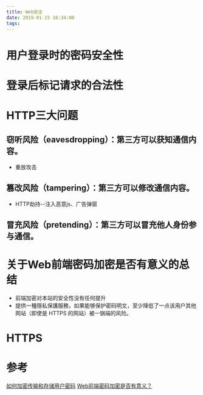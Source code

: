 ```yaml
---
title: Web安全
date: 2019-01-15 16:34:00
tags:
---
```

# 用户登录时的密码安全性
# 登录后标记请求的合法性
# HTTP三大问题
## 窃听风险（eavesdropping）：第三方可以获知通信内容。
* 重放攻击
## 篡改风险（tampering）：第三方可以修改通信内容。
* HTTP劫持--注入恶意js、广告弹窗
## 冒充风险（pretending）：第三方可以冒充他人身份参与通信。
# 关于Web前端密码加密是否有意义的总结
* 前端加密对本站的安全性没有任何提升
* 提供一種隱私保護服務，如果能够保护密码明文，至少降低了一点该用户其他网站（即使是 HTTPS 的网站）被一锅端的风险。
# HTTPS
# 参考
[如何加密传输和存储用户密码](https://zhuanlan.zhihu.com/p/36603247)
[Web前端密码加密是否有意义？](https://www.zhihu.com/question/25539382)
